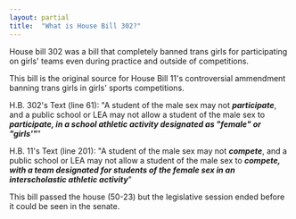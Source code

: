 ```yaml
---
layout: partial
title:  "What is House Bill 302?"
---
```


House bill 302 was a bill that completely banned trans girls for participating on girls' teams even during practice and outside of competitions.

This bill is the original source for House Bill 11's controversial ammendment banning trans girls in girls' sports competitions.

H.B. 302's Text (line 61):
"A student of the male sex may not ***participate***, and a public school or LEA may not allow a student of the male sex to ***participate, in a school athletic activity designated as "female" or "girls'"***"

H.B. 11's Text (line 201): 
"A student of the male sex may not ***compete***, and a public school or LEA may not allow a student of the male sex to ***compete, with a team designated for students of the female sex in an interscholastic athletic activity***"

This bill passed the house (50-23) but the legislative session ended before it could be seen in the senate.